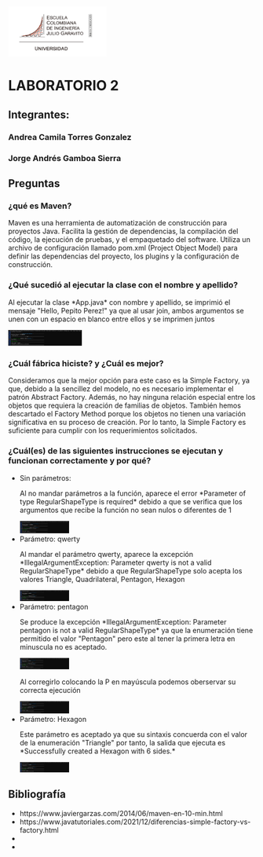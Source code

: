 <img src="logo_escuela.png" alt="Logo de la escuela de Ingeniería" width="200" >
<h1> LABORATORIO 2 </h1>
<h2> Integrantes: </h2>
<h3> Andrea Camila Torres Gonzalez  </h3>
<h3> Jorge Andrés Gamboa Sierra </h3>

## Preguntas

### ¿qué es Maven?

<p>Maven es una herramienta de automatización de construcción para proyectos Java. Facilita la gestión de dependencias, la compilación del código, la ejecución de pruebas, y el empaquetado del software. Utiliza un archivo de configuración llamado pom.xml (Project Object Model) para definir las dependencias del proyecto, los plugins y la configuración de construcción.</p>

### ¿Qué sucedió al ejecutar la clase con el nombre y apellido?
<p> Al ejecutar la clase *App.java* con nombre y apellido, se imprimió el mensaje "Hello, Pepito Perez!" ya que al usar join, ambos argumentos se unen con un espacio en blanco entre ellos y se imprimen juntos</p>
<img src="dos_argumentos.png" alt="Prueba de pasar dos argumentos a la clase App" width = "150">


### ¿Cuál fábrica hiciste? y ¿Cuál es mejor?

 <p> Consideramos que la mejor opción para este caso es la Simple Factory, ya que, debido a la sencillez del modelo, no es necesario implementar el patrón Abstract Factory. Además, no hay ninguna relación especial entre los objetos que requiera la creación de familias de objetos. También hemos descartado el Factory Method porque los objetos no tienen una variación significativa en su proceso de creación. Por lo tanto, la Simple Factory es suficiente para cumplir con los requerimientos solicitados.</p>

### ¿Cuál(es) de las siguientes instrucciones se ejecutan y funcionan correctamente y por qué?

<ul>
    <li>Sin parámetros:
        <p>Al no mandar parámetros a la función, aparece el error *Parameter of type RegularShapeType is required* debido a que se verifica que los argumentos que recibe la función no sean nulos o diferentes de 1</p>
        <img src="pruebaSinParametro.png" width="100">
    </li>
    <li>Parámetro: qwerty
        <p>Al mandar el parámetro qwerty, aparece la excepción *IllegalArgumentException: Parameter qwerty is not a valid RegularShapeType* debido a que RegularShapeType solo acepta los valores Triangle, Quadrilateral, Pentagon, Hexagon</p>
        <img src="pruebaQwerty.png" width="100">
    </li>
    <li>Parámetro: pentagon
        <p>Se produce la excepción *IllegalArgumentException: Parameter pentagon is not a valid RegularShapeType* ya que la enumeración tiene permitido el valor "Pentagon" pero este al tener la primera letra en minuscula no es aceptado.
        </p>
        <img src="prueba_pentagon.png" width="100">
        <p>Al corregirlo colocando la P en mayúscula podemos oberservar su correcta ejecución</p>
        <img src="pruebaPentagon.png" width="100">
    </li>
    <li>Parámetro: Hexagon
        <p>Este parámetro es aceptado ya que su sintaxis concuerda con el valor de la enumeración "Triangle" por tanto, la salida que ejecuta es *Successfully created a Hexagon with 6 sides.*</p>
        <img src="pruebaHexagon.png" width="100">
    </li>
</ul>

## Bibliografía

<ul>
    <li>https://www.javiergarzas.com/2014/06/maven-en-10-min.html</li>
    <li>https://www.javatutoriales.com/2021/12/diferencias-simple-factory-vs-factory.html</li>
    <li></li>
    <li></li>
</ul>

